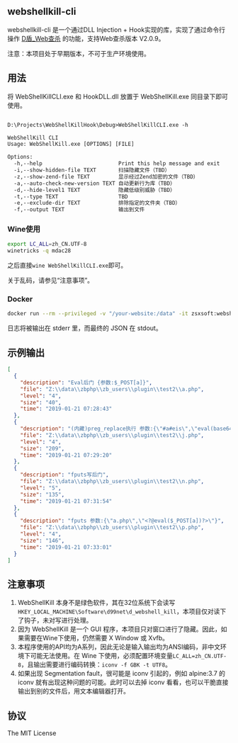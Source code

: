 ## webshellkill-cli

webshellkill-cli 是一个通过DLL Injection + Hook实现的库，实现了通过命令行操作 [D盾_Web查杀](http://www.d99net.net/) 的功能，支持Web查杀版本 V2.0.9。

注意：本项目处于早期版本，不可于生产环境使用。

## 用法

将 WebShellKillCLI.exe 和 HookDLL.dll 放置于 WebShellKill.exe 同目录下即可使用。

```txt

D:\Projects\WebShellKillHook\Debug>WebShellKillCLI.exe -h

WebShellKill CLI
Usage: WebShellKill.exe [OPTIONS] [FILE]

Options:
  -h,--help                        Print this help message and exit
  -i,--show-hidden-file TEXT       扫描隐藏文件（TBD）
  -z,--show-zend-file TEXT         显示经过Zend加密的文件（TBD）
  -a,--auto-check-new-version TEXT 自动更新行为库（TBD）
  -d,--hide-level1 TEXT            隐藏低级别威胁（TBD）
  -t,--type TEXT                   TBD
  -e,--exclude-dir TEXT            排除指定的文件夹（TBD）
  -f,--output TEXT                 输出到文件

```
### Wine使用

```bash
export LC_ALL=zh_CN.UTF-8
winetricks -q mdac28
```

之后直接``wine WebShellKillCLI.exe``即可。

关于乱码，请参见“注意事项”。

### Docker

```bash
docker run --rm --privileged -v "/your-website:/data" -it zsxsoft:webshellkill-cli "Z:\\data\\" | iconv -f GBK -t UTF8
```

日志将被输出在 stderr 里，而最终的 JSON 在 stdout。

## 示例输出

```json
[
  {
    "description": "Eval后门 {参数:$_POST[a]}",
    "file": "Z:\\data\\zbphp\\zb_users\\plugin\\test2\\a.php",
    "level": "4",
    "size": "40",
    "time": "2019-01-21 07:28:43"
  },
  {
    "description": "(内藏)preg_replace执行 参数:{\"#a#eis\",\"eval(base64_decode($_SESSION[#theCode#]))\",\"a\"}",
    "file": "Z:\\data\\zbphp\\zb_users\\plugin\\test2\\j.php",
    "level": "4",
    "size": "209",
    "time": "2019-01-21 07:29:20"
  },
  {
    "description": "fputs写后门",
    "file": "Z:\\data\\zbphp\\zb_users\\plugin\\test2\\n.php",
    "level": "5",
    "size": "135",
    "time": "2019-01-21 07:31:54"
  },
  {
    "description": "fputs 参数:{\"a.php\",\"<?@eval($_POST[a])?>\"}",
    "file": "Z:\\data\\zbphp\\zb_users\\plugin\\test2\\p.php",
    "level": "4",
    "size": "146",
    "time": "2019-01-21 07:33:01"
  }
]
```

## 注意事项

1. WebShellKill 本身不是绿色软件，其在32位系统下会读写``HKEY_LOCAL_MACHINE\Software\d99net\d_webshell_kill``，本项目仅对读下了钩子，未对写进行处理。
2. 因为 WebShellKill 是一个 GUI 程序，本项目只对窗口进行了隐藏。因此，如果需要在Wine下使用，仍然需要 X Window 或 Xvfb。
3. 本程序使用的API均为A系列，因此无论是输入输出均为ANSI编码，非中文环境下可能无法使用。在 Wine 下使用，必须配置环境变量``LC_ALL=zh_CN.UTF-8``，且输出需要进行编码转换：``iconv -f GBK -t UTF8``。
4. 如果出现 Segmentation fault，很可能是 iconv 引起的，例如 alpine:3.7 的 iconv 就有出现这种问题的可能。此时可以去掉 iconv 看看，也可以干脆直接输出到别的文件后，用文本编辑器打开。

## 协议
The MIT License